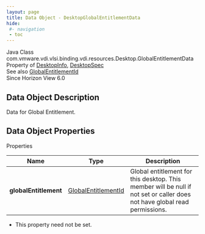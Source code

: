 ```yaml
---
layout: page
title: Data Object - DesktopGlobalEntitlementData
hide:
 #- navigation
 - toc
---
```






Java Class
    com.vmware.vdi.vlsi.binding.vdi.resources.Desktop.GlobalEntitlementData  
Property of
     [DesktopInfo](vdi.resources.Desktop.DesktopInfo.md#field_detail), [DesktopSpec](vdi.resources.Desktop.DesktopSpec.md#field_detail)  
See also
     [GlobalEntitlementId](vdi.entity.GlobalEntitlementId.md)  
Since 
    Horizon View 6.0

## Data Object Description 

Data for Global Entitlement. 

## Data Object Properties

Properties

Name |  Type |  Description   
---|---|---  
**globalEntitlement**| [GlobalEntitlementId](vdi.entity.GlobalEntitlementId.md)|  Global entitlement for this desktop. This member will be null if not set or caller does not have global read permissions.   


* This property need not be set.

  
  
  

  
  

